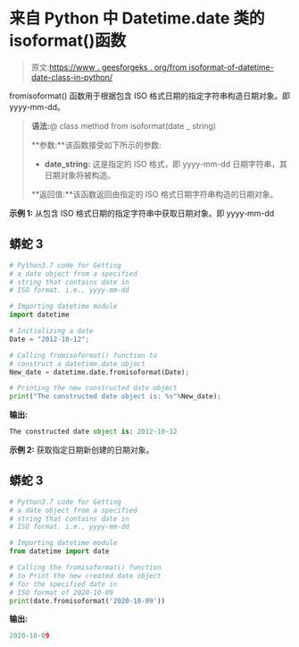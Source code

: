 # 来自 Python 中 Datetime.date 类的 isoformat()函数

> 原文:[https://www . geesforgeks . org/from isoformat-of-datetime-date-class-in-python/](https://www.geeksforgeeks.org/fromisoformat-function-of-datetime-date-class-in-python/)

fromisoformat() 函数用于根据包含 ISO 格式日期的指定字符串构造日期对象。即 yyyy-mm-dd。

> **语法:**@ class method from isoformat(date _ string)
> 
> **参数:**该函数接受如下所示的参数:
> 
> *   **date_string:** 这是指定的 ISO 格式，即 yyyy-mm-dd 日期字符串，其日期对象将被构造。
> 
> **返回值:**该函数返回由指定的 ISO 格式日期字符串构造的日期对象。

**示例 1:** 从包含 ISO 格式日期的指定字符串中获取日期对象。即 yyyy-mm-dd

## 蟒蛇 3

```py
# Python3.7 code for Getting
# a date object from a specified
# string that contains date in
# ISO format. i.e., yyyy-mm-dd

# Importing datetime module
import datetime

# Initializing a date
Date = "2012-10-12";

# Calling fromisoformat() function to
# construct a datetime.date object 
New_date = datetime.date.fromisoformat(Date);

# Printing the new constructed date object
print("The constructed date object is: %s"%New_date);
```

**输出:**

```py
The constructed date object is: 2012-10-12
```

**示例 2:** 获取指定日期新创建的日期对象。

## 蟒蛇 3

```py
# Python3.7 code for Getting
# a date object from a specified
# string that contains date in
# ISO format. i.e., yyyy-mm-dd

# Importing datetime module
from datetime import date

# Calling the fromisoformat() function
# to Print the new created date object
# for the specified date in
# ISO format of 2020-10-09
print(date.fromisoformat('2020-10-09'))
```

**输出:**

```py
2020-10-09
```